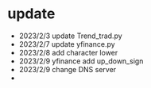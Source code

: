 # update
* 2023/2/3 update Trend_trad.py 
* 2023/2/7 update yfinance.py
* 2023/2/8 add character lower
* 2023/2/9 yfinance add up_down_sign
* 2023/2/9 change DNS server
* 
